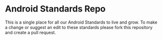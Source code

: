 # Android Standards Repo

This is a single place for all our Android Standards to live and grow.
To make a change or suggest an edit to these standards please fork this
repository and create a pull request.
